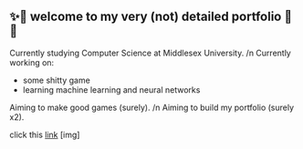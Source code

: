 <!--
**gablmao/gablmao** is a ✨ _special_ ✨ repository because its `README.md` (this file) appears on your GitHub profile.
-->
## ✨👋 welcome to my very (not) detailed portfolio 👋✨
Currently studying Computer Science at Middlesex University. /n
Currently working on:
- some shitty game
- learning machine learning and neural networks

Aiming to make good games (surely). /n
Aiming to build my portfolio (surely x2).

click this [link](https://www.google.com/)
[img]
